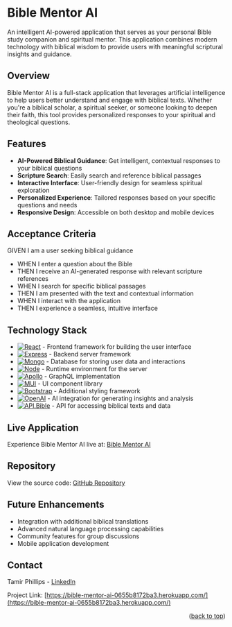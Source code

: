 # Bible Mentor AI

An intelligent AI-powered application that serves as your personal Bible study companion and spiritual mentor. This application combines modern technology with biblical wisdom to provide users with meaningful scriptural insights and guidance.

## Overview

Bible Mentor AI is a full-stack application that leverages artificial intelligence to help users better understand and engage with biblical texts. Whether you're a biblical scholar, a spiritual seeker, or someone looking to deepen their faith, this tool provides personalized responses to your spiritual and theological questions.

## Features

- **AI-Powered Biblical Guidance**: Get intelligent, contextual responses to your biblical questions
- **Scripture Search**: Easily search and reference biblical passages
- **Interactive Interface**: User-friendly design for seamless spiritual exploration
- **Personalized Experience**: Tailored responses based on your specific questions and needs
- **Responsive Design**: Accessible on both desktop and mobile devices

## Acceptance Criteria

GIVEN I am a user seeking biblical guidance
- WHEN I enter a question about the Bible
- THEN I receive an AI-generated response with relevant scripture references
- WHEN I search for specific biblical passages
- THEN I am presented with the text and contextual information
- WHEN I interact with the application
- THEN I experience a seamless, intuitive interface

## Technology Stack

* [![React][React.js]][React-url] - Frontend framework for building the user interface
* [![Express][Express.js]][Express-url] - Backend server framework
* [![Mongo][MongoDB]][Mongo-url] - Database for storing user data and interactions
* [![Node][Node.js]][Node-url] - Runtime environment for the server
* [![Apollo][ApolloGraphQL]][Apollo-url] - GraphQL implementation
* [![MUI][MUI.com]][Mui-url] - UI component library
* [![Bootstrap][Bootstrap.com]][Bootstrap-url] - Additional styling framework
* [![OpenAI][OpenAI]][OpenAI-url] - AI integration for generating insights and analysis
* [![API.Bible][API.Bible]][API.Bible-url] - API for accessing biblical texts and data

## Live Application

Experience Bible Mentor AI live at: [Bible Mentor AI](https://bible-mentor-ai-0655b8172ba3.herokuapp.com/)

## Repository

View the source code: [GitHub Repository](https://github.com/TamirP123/biblementor-react)

## Future Enhancements

- Integration with additional biblical translations
- Advanced natural language processing capabilities
- Community features for group discussions
- Mobile application development

## Contact

Tamir Phillips - [LinkedIn](https://www.linkedin.com/in/tamir-phillips-6096922ba)

Project Link: [https://bible-mentor-ai-0655b8172ba3.herokuapp.com/](https://bible-mentor-ai-0655b8172ba3.herokuapp.com/)

<p align="right">(<a href="#readme-top">back to top</a>)</p>

[React.js]: https://img.shields.io/badge/React-20232A?style=for-the-badge&logo=react&logoColor=61DAFB
[React-url]: https://reactjs.org/
[Bootstrap.com]: https://img.shields.io/badge/Bootstrap-563D7C?style=for-the-badge&logo=bootstrap&logoColor=white
[Bootstrap-url]: https://getbootstrap.com
[MUI.com]: https://img.shields.io/badge/Material%20UI-007FFF?style=for-the-badge&logo=mui&logoColor=white
[Mui-url]: https://mui.com
[Express.js]: https://img.shields.io/badge/express.js-%23404d59.svg?style=for-the-badge&logo=express&logoColor=%2361DAFB
[Express-url]: https://expressjs.com/
[MongoDB]: https://img.shields.io/badge/MongoDB-%234ea94b.svg?style=for-the-badge&logo=mongodb&logoColor=white
[Mongo-url]: https://www.mongodb.com/
[Node.js]: https://img.shields.io/badge/node.js-6DA55F?style=for-the-badge&logo=node.js&logoColor=white
[Node-url]: https://nodejs.org/en
[ApolloGraphQL]: https://img.shields.io/badge/-ApolloGraphQL-311C87?style=for-the-badge&logo=apollo-graphql
[Apollo-url]: https://www.apollographql.com/
[OpenAI]: https://img.shields.io/badge/OpenAI-41295E?style=for-the-badge&logo=openai&logoColor=white
[OpenAI-url]: https://openai.com/
[API.Bible]: https://img.shields.io/badge/API.Bible-000000?style=for-the-badge&logo=API.Bible&logoColor=white
[API.Bible-url]: https://api.bible.com/

